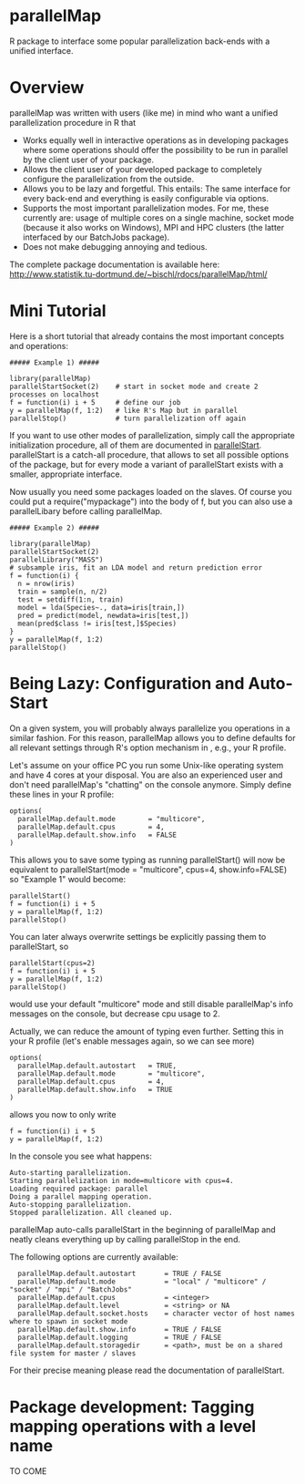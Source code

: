 parallelMap
===========

R package to interface some popular parallelization back-ends with a unified interface. 

Overview
========

parallelMap was written with users (like me) in mind who want a unified parallelization procedure in R that

* Works equally well in interactive operations as in developing packages where some operations should offer the possibility to be run in parallel by the client user of your package. 
* Allows the client user of your developed package to completely configure the parallelization from the outside. 
* Allows you to be lazy and forgetful. This entails: The same interface for every back-end and everything is easily configurable via options. 
* Supports the most important parallelization modes. For me, these currently are: usage of multiple cores on a single machine, socket mode (because it also works on Windows), MPI and HPC clusters (the latter interfaced by our BatchJobs package).
* Does not make debugging annoying and tedious. 

The complete package documentation is available here:
http://www.statistik.tu-dortmund.de/~bischl/rdocs/parallelMap/html/

Mini Tutorial
=============

Here is a short tutorial that already contains the most important concepts and operations: 

```splus
##### Example 1) #####

library(parallelMap)
parallelStartSocket(2)    # start in socket mode and create 2 processes on localhost
f = function(i) i + 5     # define our job
y = parallelMap(f, 1:2)   # like R's Map but in parallel
parallelStop()            # turn parallelization off again
```

If you want to use other modes of parallelization, simply call the appropriate initialization procedure, all of them are documented in [parallelStart](http://www.statistik.tu-dortmund.de/~bischl/rdocs/parallelMap/html/parallelStart.html). parallelStart is a catch-all procedure, that allows to set all possible options of the package, but for every mode a variant of parallelStart exists with a smaller, appropriate interface.

Now usually you need some packages loaded on the slaves. Of course you could put a require("mypackage") into the body of f, but you can also use a parallelLibary before calling parallelMap.

```splus
##### Example 2) #####

library(parallelMap)
parallelStartSocket(2)    
parallelLibrary("MASS") 
# subsample iris, fit an LDA model and return prediction error
f = function(i) {
  n = nrow(iris)
  train = sample(n, n/2)
  test = setdiff(1:n, train)
  model = lda(Species~., data=iris[train,])
  pred = predict(model, newdata=iris[test,])
  mean(pred$class != iris[test,]$Species)
}
y = parallelMap(f, 1:2)   
parallelStop()            
```

Being Lazy: Configuration and Auto-Start
========================================

On a given system, you will probably always parallelize you operations in a similar fashion. For this reason, parallelMap allows you to define defaults for all relevant settings through R's option mechanism in , e.g., your R profile.  

Let's assume on your office PC you run some Unix-like operating system and have 4 cores at your disposal. You are also an experienced user and don't need parallelMap's "chatting" on the console anymore. Simply define these lines in your R profile:


```splus
options(
  parallelMap.default.mode        = "multicore",
  parallelMap.default.cpus        = 4,
  parallelMap.default.show.info   = FALSE
)
```

This allows you to save some typing as running parallelStart() will now be equivalent to parallelStart(mode = "multicore", cpus=4, show.info=FALSE) so "Example 1" would become:

```splus
parallelStart()  
f = function(i) i + 5 
y = parallelMap(f, 1:2)
parallelStop()         
```

You can later always overwrite settings be explicitly passing them to parallelStart, so 


```splus
parallelStart(cpus=2)  
f = function(i) i + 5 
y = parallelMap(f, 1:2)
parallelStop()         
```

would use your default "multicore" mode and still disable parallelMap's info messages on the console, but decrease cpu usage to 2. 

Actually, we can reduce the amount of typing even further. Setting this in your R profile (let's enable messages again, so we can see more)

```splus
options(
  parallelMap.default.autostart   = TRUE,
  parallelMap.default.mode        = "multicore",
  parallelMap.default.cpus        = 4,
  parallelMap.default.show.info   = TRUE
)
```

allows you now to only write 


```splus
f = function(i) i + 5 
y = parallelMap(f, 1:2)
```

In the console you see what happens:

```
Auto-starting parallelization.
Starting parallelization in mode=multicore with cpus=4.
Loading required package: parallel
Doing a parallel mapping operation.
Auto-stopping parallelization.
Stopped parallelization. All cleaned up.
```

parallelMap auto-calls parallelStart in the beginning of parallelMap and neatly cleans everything up by calling parallelStop in the end. 

The following options are currently available:

```splus
  parallelMap.default.autostart       = TRUE / FALSE
  parallelMap.default.mode            = "local" / "multicore" / "socket" / "mpi" / "BatchJobs"
  parallelMap.default.cpus            = <integer>
  parallelMap.default.level           = <string> or NA
  parallelMap.default.socket.hosts    = character vector of host names where to spawn in socket mode
  parallelMap.default.show.info       = TRUE / FALSE
  parallelMap.default.logging         = TRUE / FALSE
  parallelMap.default.storagedir      = <path>, must be on a shared file system for master / slaves
```

For their precise meaning please read the documentation of parallelStart.


Package development: Tagging mapping operations with a level name
=================================================================

TO COME






